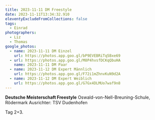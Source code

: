 ```yaml
---
title: 2023-11-11 DM Freestyle
date: 2023-11-11T13:34:32.910
eleventyExcludeFromCollections: false
tags:
  - Einrad
photographers:
  - Liz
  - Thomas
google_photos:
  - name: 2023-11-11 DM Einzel
    url: https://photos.app.goo.gl/bP9EVEBRiTq5Bxe69
  - url: https://photos.app.goo.gl/M8P4hvsfDCKqQbuHA
    name: 2023-11-11 DM Paar
  - name: 2023-11-12 DM Expert Männlich
    url: https://photos.app.goo.gl/F72i1mZhnvKuN9d2A
  - name: 2023-11-12 DM Expert Weiblich
    url: https://photos.app.goo.gl/G7Gx4DLMUo7waf9n8
---
```

**Deutsche Meisterschaft Freestyle** Oswald-von-Nell-Breuning-Schule, Rödermark Ausrichter: TSV Dudenhofen

Tag 2+3.
